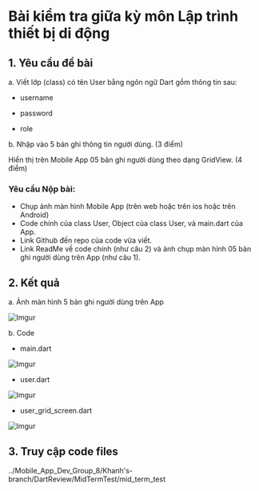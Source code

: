 # Bài kiểm tra giữa kỳ môn Lập trình thiết bị di động

## 1. Yêu cầu đề bài

a. Viết lớp (class) có tên User bằng ngôn ngữ Dart gồm thông tin sau:

+ username

+ password

+ role

b. Nhập vào 5 bản ghi thông tin người dùng. (3 điểm)

Hiển thị trên Mobile App 05 bản ghi người dùng theo dạng GridView. (4 điểm)

### Yêu cầu Nộp bài:

- Chụp ảnh màn hình Mobile App (trên web hoặc trên ios hoặc trên Android)
- Code chính của class User, Object của class User, và main.dart của App.
- Link Github đến repo của code vừa viết.
- Link ReadMe về code chính (như câu 2) và ảnh chụp màn hình 05 bản ghi người dùng trên App (như câu 1).

## 2. Kết quả

a. Ảnh màn hình 5 bản ghi người dùng trên App

![Imgur](https://imgur.com/gff8cqF.png)

b. Code

- main.dart

![Imgur](https://imgur.com/QKdYBTz.png)

- user.dart

![Imgur](https://imgur.com/NwS4CHA.png)

- user_grid_screen.dart

![Imgur](https://imgur.com/Mi2SpAE.png)

## 3. Truy cập code files

../Mobile_App_Dev_Group_8/Khanh's-branch/DartReview/MidTermTest/mid_term_test
